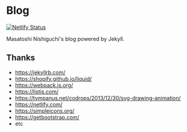 # Blog

[![Netlify Status](https://api.netlify.com/api/v1/badges/c7d24bcd-087b-47a0-868f-82dc5163630f/deploy-status)](https://app.netlify.com/sites/mnishiguchi-jekyll/deploys)

Masatoshi Nishiguchi's blog powered by Jekyll.

## Thanks

- https://jekyllrb.com/
- https://shopify.github.io/liquid/
- https://webpack.js.org/
- https://listjs.com/
- https://tympanus.net/codrops/2013/12/30/svg-drawing-animation/
- https://netlify.com/
- https://simpleicons.org/
- https://getbootstrap.com/
- etc
